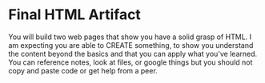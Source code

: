 # Final HTML Artifact
You will build two web pages that show you have a solid grasp of HTML. I am expecting you are able to CREATE something, to show you understand the content beyond the basics and that you can apply what you've learned. You can reference notes, look at files, or google things but you should not copy and paste code or get help from a peer.  

